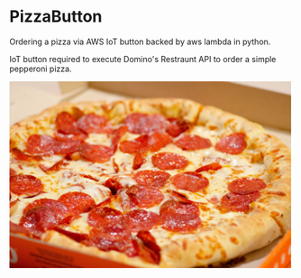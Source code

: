 # PizzaButton
Ordering a pizza via AWS IoT button backed by aws lambda in python.

IoT button required to execute Domino's Restraunt API to order a simple pepperoni pizza.

<img src = "https://github.com/Derlin8/PizzaButton/blob/master/pepperoni_pizza.jpg?raw=true" width = 500>




